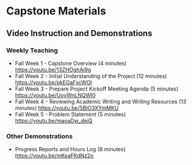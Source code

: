 # Capstone Materials

## Video Instruction and Demonstrations

### Weekly Teaching

* Fall Week 1 - Capstone Overview (4 minutes) https://youtu.be/13ZHOghAi9g
* Fall Week 2 - Initial Understanding of the Project (12 minutes) https://youtu.be/pkEGaFxcWOI
* Fall Week 3 - Prepare Project Kickoff Meeting Agenda (5 minutes) https://youtu.be/UoyWnLNQWI0
* Fall Week 4 - Reviewing Academic Writing and Writing Resources (13 minutes) https://youtu.be/5BIO3XYmMKU
* Fall Week 5 - Problem Statement (5 minutes) https://youtu.be/maoaDw_deiQ

### Other Demonstrations

* Progress Reports and Hours Log (8 minutes) https://youtu.be/mKeaFKdNz2o
